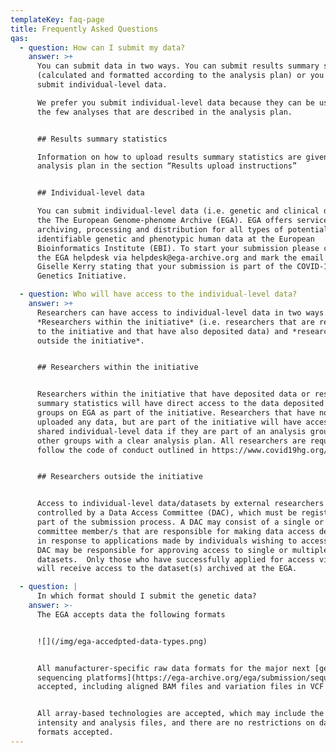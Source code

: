 ```yaml
---
templateKey: faq-page
title: Frequently Asked Questions
qas:
  - question: How can I submit my data?
    answer: >+
      You can submit data in two ways. You can submit results summary statistics
      (calculated and formatted according to the analysis plan) or you can
      submit individual-level data. 

      We prefer you submit individual-level data because they can be used beyond
      the few analyses that are described in the analysis plan.


      ## Results summary statistics

      Information on how to upload results summary statistics are given in the
      analysis plan in the section “Results upload instructions”


      ## Individual-level data

      You can submit individual-level data (i.e. genetic and clinical data) via
      the The European Genome-phenome Archive (EGA). EGA offers services for
      archiving, processing and distribution for all types of potentially
      identifiable genetic and phenotypic human data at the European
      Bioinformatics Institute (EBI). To start your submission please contact
      the EGA helpdesk via helpdesk@ega-archive.org and mark the email F.A.O
      Giselle Kerry stating that your submission is part of the COVID-19 Host
      Genetics Initiative.

  - question: Who will have access to the individual-level data?
    answer: >+
      Researchers can have access to individual-level data in two ways.
      *Researchers within the initiative* (i.e. researchers that are registered
      to the initiative and that have also deposited data) and *researchers
      outside the initiative*.


      ## Researchers within the initiative


      Researchers within the initiative that have deposited data or results
      summary statistics will have direct access to the data deposited by other
      groups on EGA as part of the initiative. Researchers that have not
      uploaded any data, but are part of the initiative will have access to the
      shared individual-level data if they are part of an analysis group or
      other groups with a clear analysis plan. All researchers are required to
      follow the code of conduct outlined in https://www.covid19hg.org/about/.


      ## Researchers outside the initiative


      Access to individual-level data/datasets by external researchers is
      controlled by a Data Access Committee (DAC), which must be registered as
      part of the submission process. A DAC may consist of a single or several
      committee member/s that are responsible for making data access decisions
      in response to applications made by individuals wishing to access data.  A
      DAC may be responsible for approving access to single or multiple
      datasets.  Only those who have successfully applied for access via the DAC
      will receive access to the dataset(s) archived at the EGA.

  - question: |
      In which format should I submit the genetic data?
    answer: >-
      The EGA accepts data the following formats


      ![](/img/ega-accedpted-data-types.png)


      All manufacturer-specific raw data formats for the major next [generation
      sequencing platforms](https://ega-archive.org/ega/submission/sequence)are
      accepted, including aligned BAM files and variation files in VCF format.


      All array-based technologies are accepted, which may include the raw data,
      intensity and analysis files, and there are no restrictions on data
      formats accepted.
---
```

